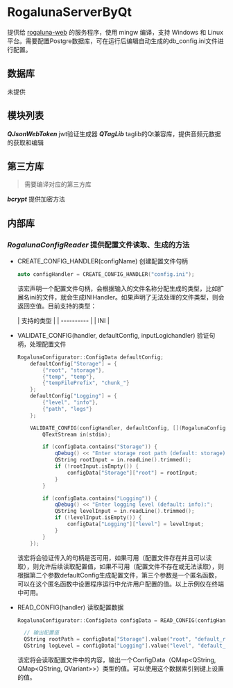 # RogalunaServerByQt

提供给 [rogaluna-web](https://github.com/Rogaluna/rogaluna-web) 的服务程序，使用 mingw 编译，支持 Windows 和 Linux 平台。需要配置Postgre数据库，可在运行后编辑自动生成的db_config.ini文件进行配置。

## 数据库

未提供

## 模块列表

***QJsonWebToken***  jwt验证生成器
***QTagLib***  taglib的Qt兼容库，提供音频元数据的获取和编辑

## 第三方库

> 需要编译对应的第三方库

***bcrypt***  提供加密方法

## 内部库

### *RogalunaConfigReader* 提供配置文件读取、生成的方法

* CREATE_CONFIG_HANDLER(configName)
  创建配置文件句柄
  
  ```C++
  auto configHandler = CREATE_CONFIG_HANDLER("config.ini");
  ```
  
  该宏声明一个配置文件句柄，会根据输入的文件名称分配生成的类型，比如扩展名ini的文件，就会生成INIHandler。如果声明了无法处理的文件类型，则会返回空值。目前支持的类型：
  
  | 支持的类型 |
| ---------- |
| INI        |
  
  
* VALIDATE_CONFIG(handler, defaultConfig, inputLogichandler)
  验证句柄，处理配置文件
  
  ```C++
  RogalunaConfigurator::ConfigData defaultConfig;
      defaultConfig["Storage"] = {
          {"root", "storage"},
          {"temp", "temp"},
          {"tempFilePrefix", "chunk_"}
      };
      defaultConfig["Logging"] = {
          {"level", "info"},
          {"path", "logs"}
      };
  
      VALIDATE_CONFIG(configHandler, defaultConfig, [](RogalunaConfigurator::ConfigData& configData) {
          QTextStream in(stdin);
  
          if (configData.contains("Storage")) {
              qDebug() << "Enter storage root path (default: storage):";
              QString rootInput = in.readLine().trimmed();
              if (!rootInput.isEmpty()) {
                  configData["Storage"]["root"] = rootInput;
              }
          }
  
          if (configData.contains("Logging")) {
              qDebug() << "Enter logging level (default: info):";
              QString levelInput = in.readLine().trimmed();
              if (!levelInput.isEmpty()) {
                  configData["Logging"]["level"] = levelInput;
              }
          }
      });
  ```
  
  该宏将会验证传入的句柄是否可用，如果可用（配置文件存在并且可以读取），则允许后续读取配置值，如果不可用（配置文件不存在或无法读取），则根据第二个参数defaultConfig生成配置文件，第三个参数是一个匿名函数，可以在这个匿名函数中设置程序运行中允许用户配置的值。以上示例仅在终端中可用。
* READ_CONFIG(handler)
  读取配置数据
  
  ```C++
  RogalunaConfigurator::ConfigData configData = READ_CONFIG(configHandler);
  
    // 输出配置值
    QString rootPath = configData["Storage"].value("root", "default_root").toString();
    QString logLevel = configData["Logging"].value("level", "default_level").toString();
  ```
  
  该宏将会读取配置文件中的内容，输出一个ConfigData（QMap<QString, QMap<QString, QVariant>>）类型的值。可以使用这个数据索引到键上设置的值。

